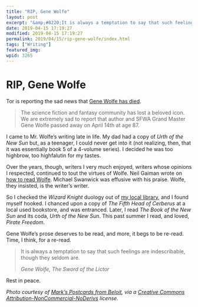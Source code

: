 ```yaml
---
title: "RIP, Gene Wolfe"
layout: post
excerpt: "&amp;#8220;It is always a temptation to say that such feelings are indescribable, though they seldom are.&amp;#8221;"
date: 2019-04-15 17:19:27
modified: 2019-04-15 17:19:27
permalink: 2019/04/15/rip-gene-wolfe/index.html
tags: ["Writing"]
featured_img: 
wpid: 3265
---
```


# RIP, Gene Wolfe

Tor is reporting the sad news that [Gene Wolfe has died](https://www.tor.com/2019/04/15/gene-wolfe-in-memoriam-1931-2019/).

> The science fiction and fantasy community has lost a beloved icon. We are extremely sad to report that author and SFWA Grand Master Gene Wolfe passed away on April 14th at age 87.

I came to Mr. Wolfe’s writing late in life. My dad had a copy of *Urth of the New Sun* but, as a teenager, I could never get into it (not realizing, then, that it was essentially book 5 of a 4-volume series). I decided he was too highbrow, too highfalutin for my tastes.

Over the years, though, writers I very much enjoyed, writers whose opinions I respected, continued to tout the virtues of Wolfe. Neil Gaiman wrote on [how to read Wolfe](https://www.sfsite.com/fsf/2007/gwng0704.htm). Michael Swanwick was effusive with his praise. Wolfe, they insisted, is the writer’s writer.

So I checked the *Wizard Knight* duology out of [my local library](http://wmrl.ca/), and I found myself hooked. I chanced upon a copy of *The Fifth Head of Cerberus* at a local used bookstore, and was entranced. Later, I read *The Book of the New Sun* and its coda, *Urth of the New Sun*. This past summer I read, and loved, *Pirate Freedom*.

Gene Wolfe’s prose deserves to be read, and more, it begs to be re-read. Time, I think, for a re-read.

> It is always a temptation to say that such feelings are indescribable, though they seldom are.
> 
> <cite>Gene Wolfe, *The Sword of the Lictor* </cite>

Rest in peace.

*Photo courtesy of* [*Mark’s Postcards from Beloit*](https://www.flickr.com/photos/oldonliner/8625154326/)*, via a* [*Creative Commons Attribution-NonCommercial-NoDerivs*](https://creativecommons.org/licenses/by-nc-nd/2.0/) *license.*